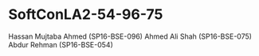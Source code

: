 # SoftConLA2-54-96-75

Hassan Mujtaba Ahmed (SP16-BSE-096)
Ahmed Ali Shah (SP16-BSE-075)
Abdur Rehman (SP16-BSE-054)

